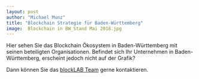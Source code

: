 ```yaml
---
layout: post
author: "Michael Munz"
title: "Blockchain Strategie für Baden-Württemberg"
image:  Blockchain in BW_Stand Mai 2018.jpg
---
```



Hier sehen Sie das Blockchain Ökosystem in Baden-Württemberg mit seinen beteiligten Organisationen.
Befindet sich Ihr Unternehmen in Baden-Württemberg, erscheint jedoch nicht auf der Grafik? 

Dann können Sie das [blockLAB Team](http://site.blocklab.de/team/#michael) gerne kontaktieren.
